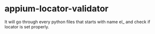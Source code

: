# appium-locator-validator
It will go through every python files that starts with name el_ and check if locator is set properly.
